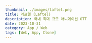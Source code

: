 ```yaml
---
thumbnail: ./images/laftel.png
title: 라프텔 (Laftel)
description: 국내 최대 규모 애니메이션 OTT
date: 2023-10-31
category: App / Web
tags: [Web, App, Clone]
---
```


